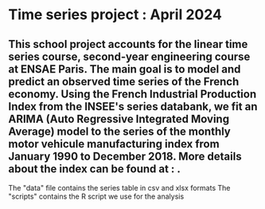 # Time series project : April 2024

## This school project accounts for the linear time series course, second-year engineering course at ENSAE Paris. The main goal is to model and predict an observed time series of the French economy. Using the French Industrial Production Index from the INSEE's series databank, we fit an ARIMA (Auto Regressive Integrated Moving Average) model to the series of the monthly motor vehicule manufacturing index from January 1990 to December 2018. More details about the index can be found at : .

The "data" file contains the series table in csv and xlsx formats 
The "scripts" contains the R script we use for the analysis
